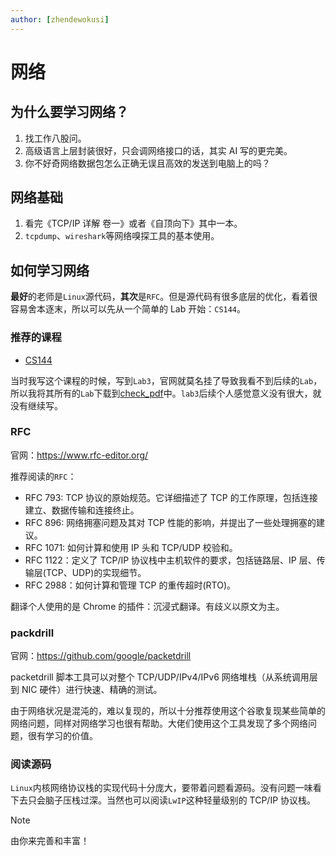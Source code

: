```yaml
---
author: [zhendewokusi]
---
```


# 网络

## 为什么要学习网络？

1. 找工作八股问。
2. 高级语言上层封装很好，只会调网络接口的话，其实 AI 写的更完美。
3. 你不好奇网络数据包怎么正确无误且高效的发送到电脑上的吗？

## 网络基础

1. 看完《TCP/IP 详解 卷一》或者《自顶向下》其中一本。
2. `tcpdump`、`wireshark`等网络嗅探工具的基本使用。

## 如何学习网络

**最好**的老师是`Linux`源代码，**其次**是`RFC`。但是源代码有很多底层的优化，看着很容易舍本逐末，所以可以先从一个简单的 Lab 开始：`CS144`。

### 推荐的课程

- [CS144](https://cs144.github.io/)

当时我写这个课程的时候，写到`Lab3`，官网就莫名挂了导致我看不到后续的`Lab`，所以我将其所有的`Lab`下载到[check_pdf](https://github.com/zhendewokusi/minnow/tree/main/doc)中。`lab3`后续个人感觉意义没有很大，就没有继续写。

### RFC

官网：https://www.rfc-editor.org/

推荐阅读的`RFC`：

- RFC 793: TCP 协议的原始规范。它详细描述了 TCP 的工作原理，包括连接建立、数据传输和连接终止。
- RFC 896: 网络拥塞问题及其对 TCP 性能的影响，并提出了一些处理拥塞的建议。
- RFC 1071: 如何计算和使用 IP 头和 TCP/UDP 校验和。
- RFC 1122：定义了 TCP/IP 协议栈中主机软件的要求，包括链路层、IP 层、传输层(TCP、UDP)的实现细节。
- RFC 2988：如何计算和管理 TCP 的重传超时(RTO)。

翻译个人使用的是 Chrome 的插件：沉浸式翻译。有歧义以原文为主。

### packdrill

官网：https://github.com/google/packetdrill

packetdrill 脚本工具可以对整个 TCP/UDP/IPv4/IPv6 网络堆栈（从系统调用层到 NIC 硬件）进行快速、精确的测试。

由于网络状况是混沌的，难以复现的，所以十分推荐使用这个谷歌复现某些简单的网络问题，同样对网络学习也很有帮助。大佬们使用这个工具发现了多个网络问题，很有学习的价值。

### 阅读源码

`Linux`内核网络协议栈的实现代码十分庞大，要带着问题看源码。没有问题一味看下去只会脑子压栈过深。当然也可以阅读`LwIP`这种轻量级别的 TCP/IP 协议栈。

> [!NOTE]
>
> 由你来完善和丰富！
